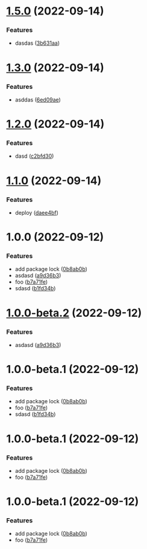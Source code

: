 # [1.5.0](https://github.com/erikhofer/test-semantic-release2/compare/v1.4.0...v1.5.0) (2022-09-14)


### Features

* dasdas ([3b631aa](https://github.com/erikhofer/test-semantic-release2/commit/3b631aa1ef94e34e36153afe3a37a6c0dd03c8c9))

# [1.3.0](https://github.com/erikhofer/test-semantic-release2/compare/v1.2.0...v1.3.0) (2022-09-14)


### Features

* asddas ([6ed09ae](https://github.com/erikhofer/test-semantic-release2/commit/6ed09ae134e84b495db6a96bb87b301fd63c10d4))

# [1.2.0](https://github.com/erikhofer/test-semantic-release2/compare/v1.1.0...v1.2.0) (2022-09-14)


### Features

* dasd ([c2bfd30](https://github.com/erikhofer/test-semantic-release2/commit/c2bfd308bbc637a49f6029c16253b3159ab9b138))

# [1.1.0](https://github.com/erikhofer/test-semantic-release2/compare/v1.0.0...v1.1.0) (2022-09-14)


### Features

* deploy ([daee4bf](https://github.com/erikhofer/test-semantic-release2/commit/daee4bf351e53cff18e2233cf51e6de0c03eecbf))

# 1.0.0 (2022-09-12)


### Features

* add package lock ([0b8ab0b](https://github.com/erikhofer/test-semantic-release2/commit/0b8ab0b26d2ccfea76cd16b2917a38496ab62ee4))
* asdasd ([a9d36b3](https://github.com/erikhofer/test-semantic-release2/commit/a9d36b383c342c2a27cec9395a461e7628ddf64b))
* foo ([b7a71fe](https://github.com/erikhofer/test-semantic-release2/commit/b7a71fe1a6ddfa7c8f6999875c9ba2eda18ae826))
* sdasd ([b1fd34b](https://github.com/erikhofer/test-semantic-release2/commit/b1fd34b91ad0574626e781573f7b3e6b134e546f))

# [1.0.0-beta.2](https://github.com/erikhofer/test-semantic-release2/compare/v1.0.0-beta.1...v1.0.0-beta.2) (2022-09-12)


### Features

* asdasd ([a9d36b3](https://github.com/erikhofer/test-semantic-release2/commit/a9d36b383c342c2a27cec9395a461e7628ddf64b))

# 1.0.0-beta.1 (2022-09-12)


### Features

* add package lock ([0b8ab0b](https://github.com/erikhofer/test-semantic-release2/commit/0b8ab0b26d2ccfea76cd16b2917a38496ab62ee4))
* foo ([b7a71fe](https://github.com/erikhofer/test-semantic-release2/commit/b7a71fe1a6ddfa7c8f6999875c9ba2eda18ae826))
* sdasd ([b1fd34b](https://github.com/erikhofer/test-semantic-release2/commit/b1fd34b91ad0574626e781573f7b3e6b134e546f))

# 1.0.0-beta.1 (2022-09-12)


### Features

* add package lock ([0b8ab0b](https://github.com/erikhofer/test-semantic-release2/commit/0b8ab0b26d2ccfea76cd16b2917a38496ab62ee4))
* foo ([b7a71fe](https://github.com/erikhofer/test-semantic-release2/commit/b7a71fe1a6ddfa7c8f6999875c9ba2eda18ae826))

# 1.0.0-beta.1 (2022-09-12)


### Features

* add package lock ([0b8ab0b](https://github.com/erikhofer/test-semantic-release2/commit/0b8ab0b26d2ccfea76cd16b2917a38496ab62ee4))
* foo ([b7a71fe](https://github.com/erikhofer/test-semantic-release2/commit/b7a71fe1a6ddfa7c8f6999875c9ba2eda18ae826))
